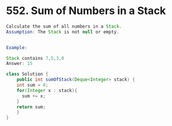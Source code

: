 # 552. Sum of Numbers in a Stack

```java
Calculate the sum of all numbers in a Stack.
Assumption: The Stack is not null or empty.


Example: 

Stack contains 7,5,3,0
Answer: 15
```



```java
class Solution {
	public int sumOfStack(Deque<Integer> stack) {
    int sum = 0;
    for(Integer x : stack){
      sum += x;
    }
    return sum;
	}
}
```





